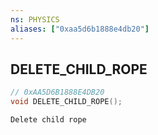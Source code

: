 ```yaml
---
ns: PHYSICS
aliases: ["0xaa5d6b1888e4db20"]
---
```

## DELETE_CHILD_ROPE

```c
// 0xAA5D6B1888E4DB20
void DELETE_CHILD_ROPE();
```

```
Delete child rope
```

